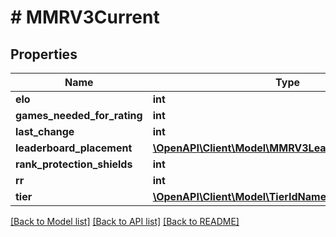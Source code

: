 # # MMRV3Current

## Properties

Name | Type | Description | Notes
------------ | ------------- | ------------- | -------------
**elo** | **int** |  |
**games_needed_for_rating** | **int** |  |
**last_change** | **int** |  |
**leaderboard_placement** | [**\OpenAPI\Client\Model\MMRV3LeaderboardPlacement**](MMRV3LeaderboardPlacement.md) |  | [optional]
**rank_protection_shields** | **int** |  |
**rr** | **int** |  |
**tier** | [**\OpenAPI\Client\Model\TierIdNameCombo**](TierIdNameCombo.md) |  |

[[Back to Model list]](../../README.md#models) [[Back to API list]](../../README.md#endpoints) [[Back to README]](../../README.md)
